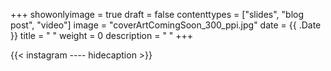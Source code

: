 +++
showonlyimage = true
draft = false
contenttypes = ["slides", "blog post", "video"]
image = "coverArtComingSoon_300_ppi.jpg"
date = {{ .Date }}
title = "  "
weight = 0
description = " "
+++


{{< instagram ---- hidecaption >}}